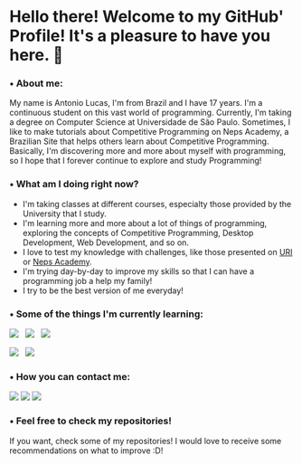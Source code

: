 
# Hello there! Welcome to my GitHub' Profile! It's a pleasure to have you here. 👋

### • About me:

  My name is Antonio Lucas, I'm from Brazil and I have 17 years. I'm a continuous student on this vast world of programming. Currently, I'm taking a degree on Computer Science at Universidade de São Paulo. Sometimes, I like to make tutorials about Competitive Programming on Neps Academy, a Brazilian Site that helps others learn about Competitive Programming. Basically, I'm discovering more and more about myself with programming, so I hope that I forever continue to explore and study Programming!

### • What am I doing right now?

* I'm taking classes at different courses, especialty those provided by the University that I study.
* I'm learning more and more about a lot of things of programming, exploring the concepts of Competitive Programming, Desktop Development, Web Development, and so on.
* I love to test my knowledge with challenges, like those presented on <a href="https://www.urionlinejudge.com.br/judge/pt/profile/413194">URI</a> or <a href = "https://neps.academy/br/user/6155">Neps Academy</a>.
* I'm trying day-by-day to improve my skills so that I can have a programming job a help my family!
* I try to be the best version of me everyday!

### • Some of the things I'm currently learning:

<img src="https://img.shields.io/badge/C%2B%2B-00599C?style=for-the-badge&logo=c%2B%2B&logoColor=white" > &nbsp; <img src="https://img.shields.io/badge/C-00599C?style=for-the-badge&logo=c&logoColor=white" > &nbsp; <img src="https://img.shields.io/badge/Python-3776AB?style=for-the-badge&logo=python&logoColor=white" > &nbsp; 

<img src="https://img.shields.io/badge/VIM-%2311AB00.svg?&style=for-the-badge&logo=vim&logoColor=white"> &nbsp; <img src="https://img.shields.io/badge/Git-F05032?style=for-the-badge&logo=git&logoColor=white">


### • How you can contact me:

<a href="mailto: antoniolucascavalcante@hotmail.com"><img src="https://img.shields.io/badge/Microsoft_Outlook-0078D4?style=for-the-badge&logo=microsoft-outlook&logoColor=white"></a> <a href="https://www.linkedin.com/in/antonio-lucas-sales-cavalcante-barbosa-b92521210/"> <img src="https://img.shields.io/badge/LinkedIn-0077B5?style=for-the-badge&logo=linkedin&logoColor=white"></a> <a href="mailto: antoniolucas@usp.br"><img src = "https://img.shields.io/badge/Gmail-D14836?style=for-the-badge&logo=gmail&logoColor=white"></a>
 
### • Feel free to check my repositories!

If you want, check some of my repositories! I would love to receive some recommendations on what to improve :D!
 
<!--
**antoniolucas30/antoniolucas30** is a ✨ _special_ ✨ repository because its `README.md` (this file) appears on your GitHub profile.

Here are some ideas to get you started:

- 🔭 I’m currently working on ...
- 🌱 I’m currently learning ...
- 👯 I’m looking to collaborate on ...
- 🤔 I’m looking for help with ...
- 💬 Ask me about ...
- 📫 How to reach me: ...
- 😄 Pronouns: ...
- ⚡ Fun fact: ...
-->
